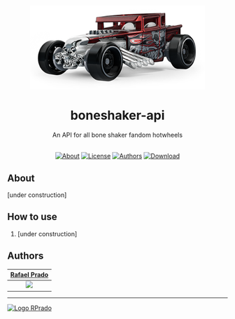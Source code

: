 <div align="center">
    <img src=".github/icon.png" alt="Logo Repo" width="400">
    <h1>
      boneshaker-api
    </h1>
    An API for all bone shaker fandom hotwheels
</div>

<br>
<div align="center">

[![About](https://img.shields.io/badge/-About-cc3333)](#about)
[![License](https://img.shields.io/badge/-License-cc3333)](/LICENSE)
[![Authors](https://img.shields.io/badge/-Author-cc3333)](#authors)
[![Download](https://img.shields.io/badge/-Download-330000)](https://chrome.google.com/webstore/detail/adobe-xd-e-tools/dpbkhbpcahphenpdohcacldcfjejonoc/)

</div>

## About

[under construction]

## How to use

1. [under construction]

## Authors

|      [Rafael Prado](http://www.github.com/rpradosilva)      |
| :---------------------------------------------------------: |
| ![](https://avatars2.githubusercontent.com/u/22681977?s=80) |

---

[<img alt="Logo RPrado" src="https://avatars.githubusercontent.com/u/87092922" width="40" />](http://rprado.design)
